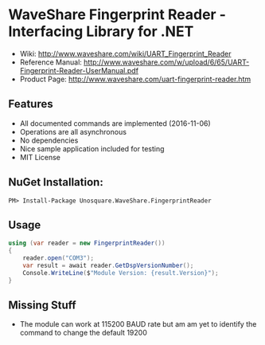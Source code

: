 
# WaveShare Fingerprint Reader - Interfacing Library for .NET

* Wiki: http://www.waveshare.com/wiki/UART_Fingerprint_Reader
* Reference Manual: http://www.waveshare.com/w/upload/6/65/UART-Fingerprint-Reader-UserManual.pdf
* Product Page: http://www.waveshare.com/uart-fingerprint-reader.htm

## Features
* All documented commands are implemented (2016-11-06)
* Operations are all asynchronous
* No dependencies
* Nice sample application included for testing
* MIT License

## NuGet Installation:

```
PM> Install-Package Unosquare.WaveShare.FingerprintReader
```

## Usage

```csharp
using (var reader = new FingerprintReader())
{
    reader.open("COM3");
    var result = await reader.GetDspVersionNumber();
    Console.WriteLine($"Module Version: {result.Version}");
}
```

## Missing Stuff
* The module can work at 115200 BAUD rate but am am yet to identify the command to change the default 19200
